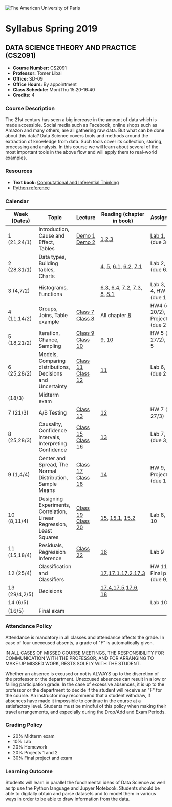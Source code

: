 ![The American University of Paris](https://upload.wikimedia.org/wikipedia/en/4/4c/American_University_of_Paris.png)
# Syllabus Spring 2019
## DATA SCIENCE THEORY AND PRACTICE (CS2091)

* **Course Number:** CS2091
* **Professor:** Tomer Libal
* **Office:** SD-09
* **Office Hours:** By appointment
* **Class Schedule:** Mon/Thu 15:20-16:40
* **Credits:** 4

### Course Description
The 21st century has seen a big increase in the amount of data which is
made accessible. Social media such as
Facebook, online shops such as Amazon and many others, are all gathering
raw data. But what can be done about
this data?
Data Science covers tools and methods around the extraction of knowledge
from data. Such tools cover its
collection, storing, processing and analysis. In this course we will
learn about several of the most important tools in
the above flow and will apply them to real-world examples.

### Resources

* **Text book:** [Computational and Inferential Thinking](https://aup-cs2091.github.io/textbook/)
* [Python
  reference](https://aup-cs2091.github.io/Syllabus/reference.html)

### Calendar

| Week (Dates)  | Topic   | Lecture  | Reading (chapter in book)  | Assignment  |
|---|---|---|---|---|
| 1 (21,24/1)  | Introduction, Cause and Effect, Tables  | [Demo 1](https://jhub.aup.edu/hub/user-redirect/git-pull?repo=https%3A%2F%2Fgithub.com%2FAUP-CS2091%2Fclass&urlpath=notebooks%2Fclass%2Fweek1%2Flec01.ipynb) [Demo 2](https://jhub.aup.edu/hub/user-redirect/git-pull?repo=https%3A%2F%2Fgithub.com%2FAUP-CS2091%2Fclass&urlpath=notebooks%2Fclass%2Fweek1%2Flec02.ipynb)| [1](https://aup-cs2091.github.io/textbook/chapters/01/what-is-data-science),[2](https://aup-cs2091.github.io/textbook/chapters/02/causality-and-experiments),[3](https://aup-cs2091.github.io/textbook/chapters/03/programming-in-python)  | [Lab 1](https://jhub.aup.edu/hub/user-redirect/git-pull?repo=https%3A%2F%2Fgithub.com%2FAUP-CS2091%2Fclass&urlpath=notebooks%2Fclass%2Fweek1%2Flab01%2Flab01.ipynb), HW 1 (due 30/1)  |
| 2 (28,31/1)  | Data types, Building tables, Charts  |   | [4](https://aup-cs2091.github.io/textbook/chapters/04/Data_Types), [5](https://aup-cs2091.github.io/textbook/chapters/05/Sequences), [6.1](https://aup-cs2091.github.io/textbook/chapters/06/1/Sorting_Rows), [6.2](https://aup-cs2091.github.io/textbook/chapters/06/2/Selecting_Rows), [7.1](https://aup-cs2091.github.io/textbook/chapters/07/1/Visualizing_Categorical_Distributions)  | Lab 2, HW 2 (due 6/2)  |
| 3 (4,7/2)  | Histograms, Functions |   | [6.3](https://aup-cs2091.github.io/textbook/chapters/06/3/Example_Trends_in_the_Population_of_the_United_States), [6.4](https://aup-cs2091.github.io/textbook/chapters/06/4/Example_Gender_Ratio_in_the_US_Population), [7.2](https://aup-cs2091.github.io/textbook/chapters/07/2/Visualizing_Numerical_Distributions), [7.3](https://aup-cs2091.github.io/textbook/chapters/07/3/Overlaid_Graphs), [8](https://aup-cs2091.github.io/textbook/chapters/08/Functions_and_Tables), [8.1](https://aup-cs2091.github.io/textbook/chapters/08/1/Applying_a_Function_to_a_Column) | Lab 3, Lab 4, HW 3 (due 13/2)  |
| 4 (11,14/2)  | Groups, Joins, Table example  | [Class 7](https://jhub.aup.edu/hub/user-redirect/git-pull?repo=https%3A%2F%2Fgithub.com%2FAUP-CS2091%2Fclass&urlpath=notebooks%2Fclass%2Fweek4%2Fclass7.ipynb) [Class 8](https://jhub.aup.edu/hub/user-redirect/git-pull?repo=https%3A%2F%2Fgithub.com%2FAUP-CS2091%2Fclass&urlpath=notebooks%2Fclass%2Fweek4%2Fclass8.ipynb)| All chapter [8](https://aup-cs2091.github.io/textbook/chapters/08/Functions_and_Tables)  |  HW4 (due 20/2), Project 1 (due 28/2) |
| 5 (18,21/2)  | Iteration, Chance, Sampling  | [Class 9](https://jhub.aup.edu/hub/user-redirect/git-pull?repo=https%3A%2F%2Fgithub.com%2FAUP-CS2091%2Fclass&urlpath=notebooks%2Fclass%2Fweek5%2Fclass9.ipynb) [Class 10](https://jhub.aup.edu/hub/user-redirect/git-pull?repo=https%3A%2F%2Fgithub.com%2FAUP-CS2091%2Fclass&urlpath=notebooks%2Fclass%2Fweek5%2Fclass10.ipynb) | [9](https://aup-cs2091.github.io/textbook/chapters/09/Randomness), [10](https://aup-cs2091.github.io/textbook/chapters/10/Sampling_and_Empirical_Distributions) | HW 5 (due 27/2), Lab 5  |
| 6 (25,28/2)  | Models, Comparing distributions, Decisions and Uncertainty | [Class 11](https://jhub.aup.edu/hub/user-redirect/git-pull?repo=https%3A%2F%2Fgithub.com%2FAUP-CS2091%2Fclass&urlpath=notebooks%2Fclass%2Fweek6%2Fclass11.ipynb) [Class 12](https://jhub.aup.edu/hub/user-redirect/git-pull?repo=https%3A%2F%2Fgithub.com%2FAUP-CS2091%2Fclass&urlpath=notebooks%2Fclass%2Fweek6%2Fclass12.ipynb) | [11](https://aup-cs2091.github.io/textbook/chapters/11/Testing_Hypotheses)  | Lab 6, HW 6 (due 20/3)  |
| (18/3)  | Midterm exam  |   |   |   |
| 7 (21/3)  | A/B Testing  | [Class 13](https://jhub.aup.edu/hub/user-redirect/git-pull?repo=https%3A%2F%2Fgithub.com%2FAUP-CS2091%2Fclass&urlpath=notebooks%2Fclass%2Fweek7%2Fclass13.ipynb)  | [12](https://aup-cs2091.github.io/textbook/chapters/12/Comparing_Two_Samples) |HW 7 (due 27/3) |
| 8 (25,28/3)  | Causality, Confidence intervals, Interpreting Confidence| [Class 15](https://jhub.aup.edu/hub/user-redirect/git-pull?repo=https%3A%2F%2Fgithub.com%2FAUP-CS2091%2Fclass&urlpath=notebooks%2Fclass%2Fweek8%2Fclass15.ipynb) [Class 16](https://jhub.aup.edu/hub/user-redirect/git-pull?repo=https%3A%2F%2Fgithub.com%2FAUP-CS2091%2Fclass&urlpath=notebooks%2Fclass%2Fweek8%2Fclass16.ipynb) | [13](https://aup-cs2091.github.io/textbook/chapters/13/Estimation)| Lab 7, HW 8 (due 3/4)|
| 9 (1,4/4)  | Center and Spread, The Normal Distribution, Sample Means  |  [Class 17](https://jhub.aup.edu/hub/user-redirect/git-pull?repo=https%3A%2F%2Fgithub.com%2FAUP-CS2091%2Fclass&urlpath=notebooks%2Fclass%2Fweek9%2Fclass17.ipynb) [Class 18](https://jhub.aup.edu/hub/user-redirect/git-pull?repo=https%3A%2F%2Fgithub.com%2FAUP-CS2091%2Fclass&urlpath=notebooks%2Fclass%2Fweek9%2Fclass18.ipynb)|  [14](https://aup-cs2091.github.io/textbook/chapters/14/Why_the_Mean_Matters) | HW 9, Project 2 (due 18/4)  |
| 10 (8,11/4) | Designing Experiments, Correlation, Linear Regression, Least Squares   | [Class 19](https://jhub.aup.edu/hub/user-redirect/git-pull?repo=https%3A%2F%2Fgithub.com%2FAUP-CS2091%2Fclass&urlpath=notebooks%2Fclass%2Fweek10%2Fclass19.ipynb) [Class 20](https://jhub.aup.edu/hub/user-redirect/git-pull?repo=https%3A%2F%2Fgithub.com%2FAUP-CS2091%2Fclass&urlpath=notebooks%2Fclass%2Fweek10%2Fclass20.ipynb) | [15](https://aup-cs2091.github.io/textbook/chapters/15/Prediction), [15.1](https://aup-cs2091.github.io/textbook/chapters/15/1/Correlation), [15.2](https://aup-cs2091.github.io/textbook/chapters/15/2/Regression_Line)  | Lab 8, HW 10  |
| 11 (15,18/4) | Residuals, Regression Inference  | [Class 22](https://jhub.aup.edu/hub/user-redirect/git-pull?repo=https%3A%2F%2Fgithub.com%2FAUP-CS2091%2Fclass&urlpath=notebooks%2Fclass%2Fweek11%2Fclass22.ipynb)  |[16](https://aup-cs2091.github.io/textbook/chapters/16/Inference_for_Regression)  | Lab 9 |
| 12 (25/4) | Classification and Classifiers  |   | [17](https://aup-cs2091.github.io/textbook/chapters/17/Classification),[17.1](https://aup-cs2091.github.io/textbook/chapters/17/1/Nearest_Neighbors),[17.2](https://aup-cs2091.github.io/textbook/chapters/17/2/Training_and_Testing),[17.3](https://aup-cs2091.github.io/textbook/chapters/17/3/Rows_of_Tables) | HW 11 , Final project (due 9/5) |
| 13 (29/4,2/5) | Decisions  |  | [17.4](https://aup-cs2091.github.io/textbook/chapters/17/4/Implementing_the_Classifier),[17.5](https://aup-cs2091.github.io/textbook/chapters/17/5/Accuracy_of_the_Classifier),[17.6](https://aup-cs2091.github.io/textbook/chapters/17/6/Multiple_Regression), [18](https://aup-cs2091.github.io/textbook/chapters/18/Updating_Predictions) |  |
| 14 (6/5)  |  |   |  | Lab 10  |
| (16/5)  | Final exam  |   |   |   |

### Attendance Policy
Attendance is mandatory in all classes and attendance affects the grade. In case of four unexcused absents, a grade of "F" is automatically given.


IN ALL CASES OF MISSED COURSE MEETINGS, THE RESPONSIBILITY FOR
COMMUNICATION WITH THE PROFESSOR, AND FOR ARRANGING TO MAKE UP MISSED
WORK, RESTS SOLELY WITH THE STUDENT.

Whether an absence is excused or not is ALWAYS up to the discretion of
the professor or the department. Unexcused absences can result in a low
or failing participation grade. In the case of excessive absences, it is
up to the professor or the department to decide if the student will
receive an "F" for the course. An instructor may recommend that a
student withdraw, if absences have made it impossible to continue in the
course at a satisfactory level.
Students must be mindful of this policy when making their travel
arrangements, and especially during the Drop/Add and Exam Periods.

### Grading Policy
* 20% Midterm exam
* 10% Lab
* 20% Homework
* 20% Projects 1 and 2
* 30% Final project and exam

### Learning Outcome
Students will learn in parallel the fundamental ideas of Data Science as
well as tp use the Python language and Jupyer Notebook.
Students should be able to digitally obtain and parse
datasets and to model them in various ways in
order to be able to draw information from the data.
